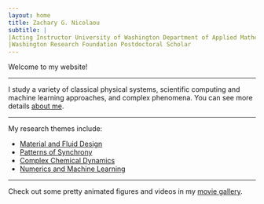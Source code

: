 ```yaml
---
layout: home
title: Zachary G. Nicolaou
subtitle: |
|Acting Instructor University of Washington Department of Applied Mathematics
|Washington Research Foundation Postdoctoral Scholar
---
```


Welcome to my website!

---

I study a variety of classical physical systems, scientific computing and machine learning approaches, and complex phenomena. You can see more details [about me](aboutme.md).

---

My research themes include:
- [Material and Fluid Design](materials.md)
- [Patterns of Synchrony](synchronization.md)
- [Complex Chemical Dynamics](chemistry.md)
- [Numerics and Machine Learning](numerics.mb)

---

Check out some pretty animated figures and videos in my [movie gallery](gallery.md).
